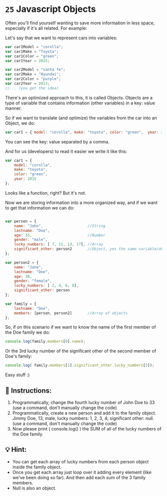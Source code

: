 # `25` Javascript Objects

Often you'll find yourself wanting to save more information in less space, especially if it's all related. For example:

Let's say that we want to represent cars into variables:

```Javascript
var car1Model = "corolla";
var car1Make = "Toyota";
var car1Color = "green";
var car1Year = 2015;

var car2Model = "santa fe";
var car2Make = "Hyundai";
var car2Color = "purple";
var car2Year = 2013;
//... (you get the idea)
```

There's an optimized approach to this, it is called Objects. Objects are a type of variable that contains information (other variables) in a key: value manner.

So if we want to translate (and optimize) the variables from the car into an Object, we do:

```js
var car1 = { model: "corolla", make: "toyota", color: "green",  year: 2015};

```

You can see the key: value separated by a comma.

And for us (developers) to read it easier we write it like this:

```js
var car1 = {
    model: "corolla",
    make: "toyota",
    color: "green",
    year: 2015
};

```
Looks like a function, right? But it's not.

Now we are storing information into a more organized way, and if we want to get that information we can do:

```js

var person = {
    name: "John",                    //String
    lastname: "Doe",
    age: 35,                         //Number
    gender: "male",
    lucky_numbers: [ 7, 11, 13, 17], //Array
    significant_other: person2       //Object, yes the same variable/object defined after
};

var person2 = {
    name: "Jane",
    lastname: "Doe",
    age: 38,
    gender: "female",
    lucky_numbers: [ 2, 4, 6, 8],
    significant_other: person
};

var family = {
    lastname: "Doe",
    members: [person, person2]       //Array of objects
};
```
So, if on this scenario if we want to know the name of the first member of the Doe family we do:

```js
console.log(family.members[0].name);
```

Or the 3rd lucky number of the significant other of the second member of Doe's family:

```Javascript
console.log( family.members[1].significant_other.lucky_numbers[2]);
```

Easy stuff :)
## 📝 Instructions:
1. Programmatically, change the fourth lucky number of John Doe to 33 (use a command, don't manually change the code)
2. Programmatically, create a new person and add it to the family object. Jimmy Doe, 13, male, lucky numbers: 1, 2, 3, 4; significant other: null. (use a command, don't manually change the code)
3. Now please print ( console.log() ) the SUM of all of the lucky numbers of the Doe family.

## 💡 Hint:

- You can get each array of lucky numbers from each person object inside the family object.
- Once you get each array just loop over it adding every element (like we've been doing so far). And then add each sum of the 3 family members.
- Null is also an object.
